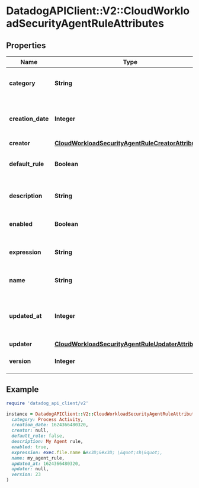 # DatadogAPIClient::V2::CloudWorkloadSecurityAgentRuleAttributes

## Properties

| Name              | Type                                                                                                      | Description                                                      | Notes      |
| ----------------- | --------------------------------------------------------------------------------------------------------- | ---------------------------------------------------------------- | ---------- |
| **category**      | **String**                                                                                                | The category of the Agent rule.                                  | [optional] |
| **creation_date** | **Integer**                                                                                               | When the Agent rule was created, timestamp in milliseconds.      | [optional] |
| **creator**       | [**CloudWorkloadSecurityAgentRuleCreatorAttributes**](CloudWorkloadSecurityAgentRuleCreatorAttributes.md) |                                                                  | [optional] |
| **default_rule**  | **Boolean**                                                                                               | Whether the rule is included by default.                         | [optional] |
| **description**   | **String**                                                                                                | The description of the Agent rule.                               | [optional] |
| **enabled**       | **Boolean**                                                                                               | Whether the Agent rule is enabled.                               | [optional] |
| **expression**    | **String**                                                                                                | The SECL expression of the Agent rule.                           | [optional] |
| **name**          | **String**                                                                                                | The name of the Agent rule.                                      | [optional] |
| **updated_at**    | **Integer**                                                                                               | When the Agent rule was last updated, timestamp in milliseconds. | [optional] |
| **updater**       | [**CloudWorkloadSecurityAgentRuleUpdaterAttributes**](CloudWorkloadSecurityAgentRuleUpdaterAttributes.md) |                                                                  | [optional] |
| **version**       | **Integer**                                                                                               | The version of the Agent rule.                                   | [optional] |

## Example

```ruby
require 'datadog_api_client/v2'

instance = DatadogAPIClient::V2::CloudWorkloadSecurityAgentRuleAttributes.new(
  category: Process Activity,
  creation_date: 1624366480320,
  creator: null,
  default_rule: false,
  description: My Agent rule,
  enabled: true,
  expression: exec.file.name &#x3D;&#x3D; \&quot;sh\&quot;,
  name: my_agent_rule,
  updated_at: 1624366480320,
  updater: null,
  version: 23
)
```
